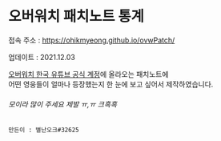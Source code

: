 # 오버워치 패치노트 통계
접속 주소 : https://ohikmyeong.github.io/ovwPatch/   

업데이트 : 2021.12.03   

[오버워치 한국 유튜브 공식 계정](https://www.youtube.com/channel/UC-2wa6jvprl7hfCpvw0ULzg)에 올라오는 패치노트에   
어떤 영웅들이 얼마나 등장했는지 한 눈에 보고 싶어서 제작하였습니다.

###### 모이라 많이 주세요 제발 ㅠ,ㅠ 크흑흑   

    만든이 : 별난오크#32625


